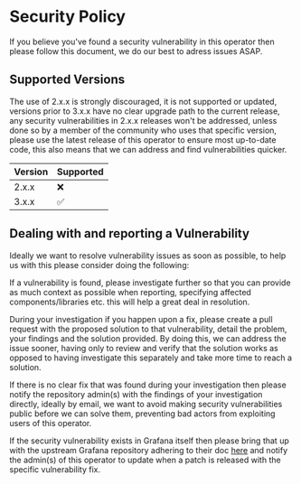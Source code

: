# Security Policy

If you believe you've found a security vulnerability in this operator then please follow this document, we do our best
to adress issues ASAP.

## Supported Versions

The use of 2.x.x is strongly discouraged, it is not supported or updated, versions prior to 3.x.x have no clear upgrade 
path to the current release, any security vulnerabilities in 2.x.x releases won't be addressed, unless done so by a
member of the community who uses that specific version,
please use the latest release of this operator to ensure most up-to-date code, this also means that we can address and 
find vulnerabilities quicker.

| Version | Supported          |
| ------- | ------------------ |
| 2.x.x   | :x:                |
| 3.x.x   | :white_check_mark: |


## Dealing with and reporting a Vulnerability

Ideally we want to resolve vulnerability issues as soon as possible, to help us with this please consider doing the 
following:

If a vulnerability is found, please investigate further so that you can provide as much context as possible when 
reporting, specifying affected components/libraries etc. this will help a great deal in resolution.

During your investigation if you happen upon a fix, please create a pull request with the proposed solution to that
vulnerability, detail the problem, your findings and the solution provided. By doing this, we can address the issue
sooner, having only to review and verify that the solution works as opposed to having investigate this separately and 
take more time to reach a solution.

If there is no clear fix that was found during your investigation then please notify the repository admin(s) with the
 findings of your investigation directly, ideally by email, we want to avoid making security vulnerabilities public 
 before we can solve them, preventing bad actors from exploiting users of this operator.
 
If the security vulnerability exists in Grafana itself then please bring that up with the upstream
Grafana repository adhering to their doc [here](https://github.com/grafana/grafana/blob/master/SECURITY.md) and notify
the admin(s) of this operator to update when a patch is released with the specific vulnerability fix.
